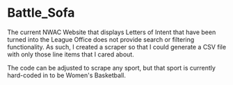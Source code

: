 # Battle_Sofa

The current NWAC Website that displays Letters of Intent that have been turned into the League Office does not provide search or filtering functionality.  As such, I created a scraper so that I could generate a CSV file with only those line items that I cared about.  

The code can be adjusted to scrape any sport, but that sport is currently hard-coded in to be Women's Basketball.